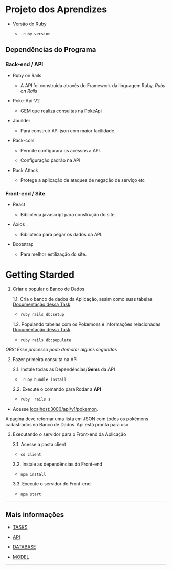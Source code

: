 
# Projeto dos Aprendizes
  

* Versão do Ruby

    -  ``` .ruby version ```  


## Dependências do Programa

### Back-end / API

* Ruby on Rails

	- A API foi construida através do Framework da linguagem Ruby, _Ruby on Rails_

* Poke-Api-V2

	- GEM que realiza consultas na [PokéApi](https://github.com/rdavid1099/poke-api-v2)

* Jbuilder

	- Para construir API json com maior facilidade.

* Rack-cors
    
	- Permite configurara os acessos a API.
        
	- Configuração padrão na API []()
  
* Rack Attack

	- Protege a aplicação de ataques de negação de serviço etc

### Front-end / Site

* React

	- Biblioteca javascript para construção do site.

* Axios

	- Biblioteca para pegar os dados da API.

* Bootstrap

	- Para melhor estilização do site.

# Getting Starded

1. Criar e popular o Banco de Dados

  
    1.1. Cria o banco de dados da Aplicação, assim como suas tabelas [Documentação dessa Task](https://bitbucket.org/JoaoGabrielOliveira/projetoaprendizes/src/master/docs/tasks.md#markdown-header-setup)

    -  ``` ruby rails db:setup ```

    1.2. Populando tabelas com os Pokemons e informações relacionadas [Documentação dessa Task](https://bitbucket.org/JoaoGabrielOliveira/projetoaprendizes/src/master/docs/tasks.md#markdown-header-populate)

    - ``` ruby rails db:populate ```

_OBS: Esse processo pode demorar alguns segundos_

  

2. Fazer primeira consulta na API

    2.1. Instale todas as Dependências/**Gems** da API 

    - ``` ruby bundle install```

    2.2. Execute o comando para Rodar a **API**
    
    -  ``` ruby  rails s ```

- Acesse [localhost:3000/api/v1/pokemon](localhost:3000/api/v1/pokemon).

A pagina deve retornar uma lista em JSON com todos os pokémons cadastrados no Banco de Dados.
Api está pronta para uso



3. Executando o servidor para o Front-end da Aplicação

    3.1. Acesse a pasta client

    - ```cd client ```

    3.2. Instale as dependências do Front-end

    - ```npm install ```

    3.3. Execute o servidor do Front-end

    - ```npm start ```

---


## Mais informações

* [TASKS](https://bitbucket.org/JoaoGabrielOliveira/projetoaprendizes/src/master/docs/tasks.md)

* [API](https://bitbucket.org/JoaoGabrielOliveira/projetoaprendizes/src/master/docs/api.md)

* [DATABASE](https://bitbucket.org/JoaoGabrielOliveira/projetoaprendizes/src/master/docs/db/database.md)

* [MODEL](https://bitbucket.org/JoaoGabrielOliveira/projetoaprendizes/src/master/docs/db/model.md)


---
